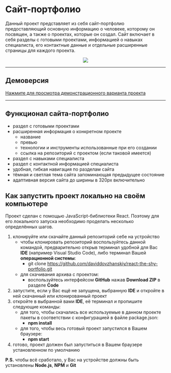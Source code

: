 # Сайт-портфолио
Данный проект представляет из себя сайт-портфолио предоставляющий основную информацию о человеке, которому он посвящен, а также о проектах, которые он создал. Сайт включает в себя разделы с готовыми проектами, информацией о навыках специалиста, его контактные данные и отдельные расширенные страницы для каждого проекта.

<div align="center">
  <img  src="https://raw.githubusercontent.com/daviddovzhanskiy/react-the-shy-portfolio/master/src/img/preview/preview.png">
</div> 

---

## Демоверсия
[Нажмите для просмотра демонстрационного варианта проекта](https://react-the-shy-portfolio.vercel.app/)

---

## Функционал сайта-портфолио
- раздел с готовыми проектами
- расширенная информация о конкретном проекте
    - название
    - превью
    - технологии и инструменты использованные при его создании
    - ссылка на репозиторий с проектом (если таковой имеется)
- раздел с навыками специалиста
- раздел с контактной информацией специалиста
- удобная, гибкая навигация по разделам сайта
- тёмная и светлая тема сайта запоминающая предыдущее состояние
- адаптивная версия сайта до ширины в 320px включительно


## Как запустить проект локально на своём компьютере
Проект сделан с помощью JavaScript-библиотеки React.
Поэтому для его локального запуска необходимо проделать несколько определённых шагов.
1. клонируйте или скачайте данный репозиторий себе на устройство
    - чтобы клонировать репозиторий воспользуйтесь данной командой, предварительно открыв терминал удобной для Вас **IDE** (например Visual Studio Code), либо терминал Вашей **операционной системы**:
        - git clone https://github.com/daviddovzhanskiy/react-the-shy-portfolio.git
    - для скачивания архива с проектом:
        - воспользуйтесь интерфейсом **GitHub** нажав **Download ZIP** в разделе **Code**  
2. запустите, если у Вас ещё не запущена, выбранную **IDE** и откройте в ней скачанный или клонированный проект
3. откройте в выбранной вами **IDE**, её терминал и пропишите следующие команды:
    - для того, чтобы скачались все используемые в данном проекте пакеты в соответствии с конфигурацией в файле package.json:
        - **npm install**
    - для того, чтобы весь готовый проект запустился в Вашем браузере:
        - **npm start**
4. готово, проект должен был запуститься в Вашем браузере установленном по умолчанию

**P.S.** чтобы всё сработало, у Вас на устройстве должны быть установлены **Node.js**, **NPM** и **Git**
